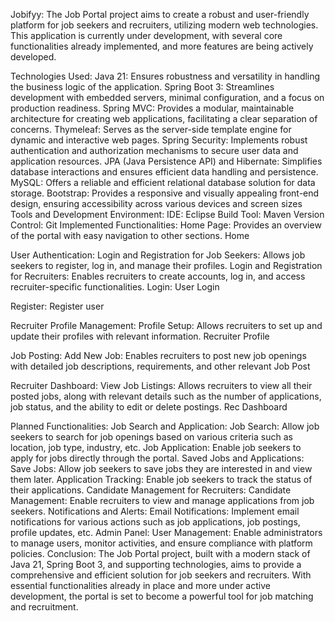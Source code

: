 Jobifyy:
The Job Portal project aims to create a robust and user-friendly platform for job seekers and recruiters, utilizing modern web technologies. This application is currently under development, with several core functionalities already implemented, and more features are being actively developed.

Technologies Used:
Java 21: Ensures robustness and versatility in handling the business logic of the application.
Spring Boot 3: Streamlines development with embedded servers, minimal configuration, and a focus on production readiness.
Spring MVC: Provides a modular, maintainable architecture for creating web applications, facilitating a clear separation of concerns.
Thymeleaf: Serves as the server-side template engine for dynamic and interactive web pages.
Spring Security: Implements robust authentication and authorization mechanisms to secure user data and application resources.
JPA (Java Persistence API) and Hibernate: Simplifies database interactions and ensures efficient data handling and persistence.
MySQL: Offers a reliable and efficient relational database solution for data storage.
Bootstrap: Provides a responsive and visually appealing front-end design, ensuring accessibility across various devices and screen sizes
Tools and Development Environment:
IDE: Eclipse
Build Tool: Maven
Version Control: Git
Implemented Functionalities:
Home Page: Provides an overview of the portal with easy navigation to other sections.
Home

User Authentication:
Login and Registration for Job Seekers: Allows job seekers to register, log in, and manage their profiles.
Login and Registration for Recruiters: Enables recruiters to create accounts, log in, and access recruiter-specific functionalities.
Login:
User Login

Register:
Register user

Recruiter Profile Management:
Profile Setup: Allows recruiters to set up and update their profiles with relevant information.
Recruiter Profile

Job Posting:
Add New Job: Enables recruiters to post new job openings with detailed job descriptions, requirements, and other relevant
Job Post

Recruiter Dashboard:
View Job Listings: Allows recruiters to view all their posted jobs, along with relevant details such as the number of applications, job status, and the ability to edit or delete postings.
Rec Dashboard

Planned Functionalities:
Job Search and Application:
Job Search: Allow job seekers to search for job openings based on various criteria such as location, job type, industry, etc.
Job Application: Enable job seekers to apply for jobs directly through the portal.
Saved Jobs and Applications:
Save Jobs: Allow job seekers to save jobs they are interested in and view them later.
Application Tracking: Enable job seekers to track the status of their applications.
Candidate Management for Recruiters:
Candidate Management: Enable recruiters to view and manage applications from job seekers.
Notifications and Alerts:
Email Notifications: Implement email notifications for various actions such as job applications, job postings, profile updates, etc.
Admin Panel:
User Management: Enable administrators to manage users, monitor activities, and ensure compliance with platform policies.
Conclusion:
The Job Portal project, built with a modern stack of Java 21, Spring Boot 3, and supporting technologies, aims to provide a comprehensive and efficient solution for job seekers and recruiters. With essential functionalities already in place and more under active development, the portal is set to become a powerful tool for job matching and recruitment.

